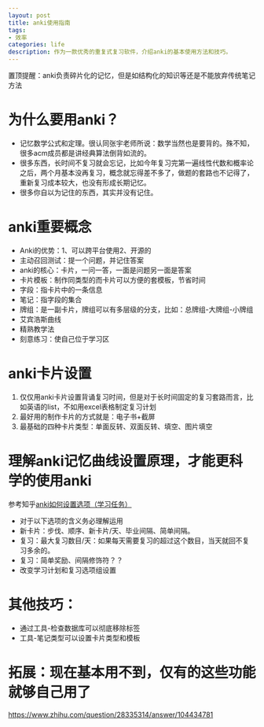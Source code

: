 ```yaml
---
layout: post
title: anki使用指南
tags:
- 效率
categories: life
description: 作为一款优秀的重复式复习软件，介绍anki的基本使用方法和技巧。
---
```


置顶提醒：anki负责碎片化的记忆，但是如结构化的知识等还是不能放弃传统笔记方法

# 为什么要用anki？

* 记忆数学公式和定理。很认同张宇老师所说：数学当然也是要背的。殊不知，很多acm成员都是讲经典算法倒背如流的。
* 很多东西，长时间不复习就会忘记，比如今年复习完第一遍线性代数和概率论之后，两个月基本没再复习，概念就忘得差不多了，做题的套路也不记得了，重新复习成本较大，也没有形成长期记忆。
* 很多你自以为记住的东西，其实并没有记住。

# anki重要概念

* Anki的优势：1、可以跨平台使用2、开源的
* 主动召回测试：提一个问题，并记住答案
* anki的核心：卡片，一问一答，一面是问题另一面是答案
* 卡片模板：制作同类型的而卡片可以方便的套模板，节省时间
* 字段：指卡片中的一条信息
* 笔记：指字段的集合
* 牌组：是一副卡片，牌组可以有多层级的分支，比如：总牌组-大牌组-小牌组
* 艾宾浩斯曲线
* 精熟教学法
* 刻意练习：使自己位于学习区

# anki卡片设置

1. 仅仅用anki卡片设置背诵复习时间，但是对于长时间固定的复习套路而言，比如英语的list，不如用excel表格制定复习计划
2. 最好用的制作卡片的方式就是：电子书+截屏
3. 最基础的四种卡片类型：单面反转、双面反转、填空、图片填空

# 理解anki记忆曲线设置原理，才能更科学的使用anki

参考知乎[anki如何设置选项（学习任务）](https://www.zhihu.com/question/20987320/answer/148672213)
* 对于以下选项的含义务必理解运用
* 新卡片：步伐、顺序、新卡片/天、毕业间隔、简单间隔。
* 复习：最大复习数目/天：如果每天需要复习的超过这个数目，当天就回不复习多余的。
* 复习：简单奖励、间隔修饰符？？
* 改变学习计划和复习选项组设置

# 其他技巧：

* 通过工具-检查数据库可以彻底移除标签
* 工具-笔记类型可以设置卡片类型和模板

# 拓展：现在基本用不到，仅有的这些功能就够自己用了

https://www.zhihu.com/question/28335314/answer/104434781
